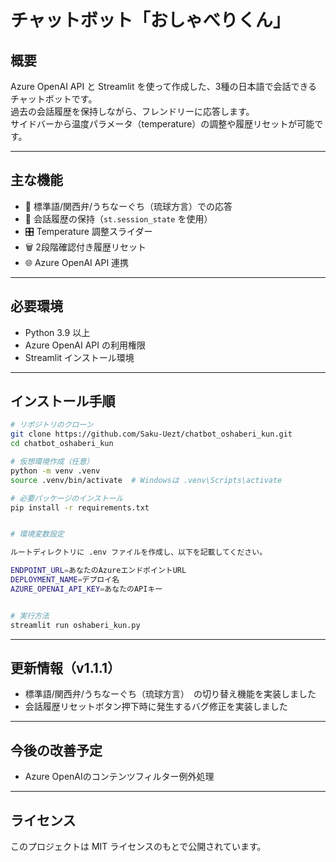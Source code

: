 # チャットボット「おしゃべりくん」

## 概要
Azure OpenAI API と Streamlit を使って作成した、3種の日本語で会話できるチャットボットです。  
過去の会話履歴を保持しながら、フレンドリーに応答します。  
サイドバーから温度パラメータ（temperature）の調整や履歴リセットが可能です。

---

## 主な機能
- 💬 標準語/関西弁/うちなーぐち（琉球方言）での応答
- 🔄 会話履歴の保持（`st.session_state` を使用）
- 🎛 Temperature 調整スライダー
- 🗑 2段階確認付き履歴リセット
- 🌐 Azure OpenAI API 連携

---

## 必要環境
- Python 3.9 以上
- Azure OpenAI API の利用権限
- Streamlit インストール環境

---

## インストール手順

```bash
# リポジトリのクローン
git clone https://github.com/Saku-Uezt/chatbot_oshaberi_kun.git
cd chatbot_oshaberi_kun

# 仮想環境作成（任意）
python -m venv .venv
source .venv/bin/activate  # Windowsは .venv\Scripts\activate

# 必要パッケージのインストール
pip install -r requirements.txt


# 環境変数設定

ルートディレクトリに .env ファイルを作成し、以下を記載してください。

ENDPOINT_URL=あなたのAzureエンドポイントURL
DEPLOYMENT_NAME=デプロイ名
AZURE_OPENAI_API_KEY=あなたのAPIキー


# 実行方法
streamlit run oshaberi_kun.py
```
---

## 更新情報（v1.1.1）
-  標準語/関西弁/うちなーぐち（琉球方言）　の切り替え機能を実装しました
-  会話履歴リセットボタン押下時に発生するバグ修正を実装しました
---

## 今後の改善予定
-  Azure OpenAIのコンテンツフィルター例外処理
---

## ライセンス
このプロジェクトは MIT ライセンスのもとで公開されています。
